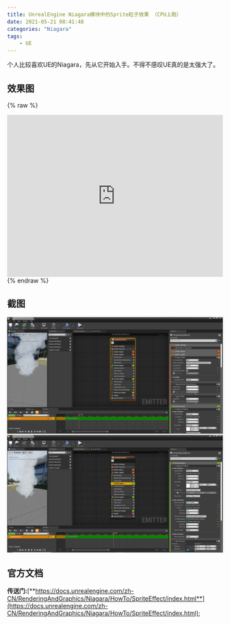 ```yaml
---
title: UnrealEngine Niagara模块中的Sprite粒子效果 （CPU上跑）
date: 2021-05-21 08:41:48
categories: "Niagara"
tags:
	- UE
---
```

个人比较喜欢UE的Niagara，先从它开始入手。不得不感叹UE真的是太强大了。
<!-- more -->
## 效果图
{% raw %}
<div style="position:relative; padding-bottom:75%; width:100%; height:0">
    <iframe src="https://www.bilibili.com/video/BV1h44y1r7nf?share_source=copy_web" scrolling="no" border="0" frameborder="no" framespacing="0" allowfullscreen="true" style="position:absolute; height: 100%; width: 100%;"></iframe>
</div>
{% endraw %}

## 截图
<img src="../image/ue/niagara/spriteeffect/screen1.png">

<img src="../image/ue/niagara/spriteeffect/screen2.png">

## 官方文档
**传送门:**[**https://docs.unrealengine.com/zh-CN/RenderingAndGraphics/Niagara/HowTo/SpriteEffect/index.html**](https://docs.unrealengine.com/zh-CN/RenderingAndGraphics/Niagara/HowTo/SpriteEffect/index.html);